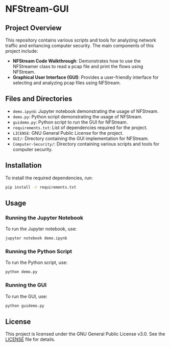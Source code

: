 # NFStream-GUI

## Project Overview

This repository contains various scripts and tools for analyzing network traffic and enhancing computer security. The main components of this project include:

- **NFStream Code Walkthrough**: Demonstrates how to use the NFStreamer class to read a pcap file and print the flows using NFStream.
- **Graphical User Interface (GUI)**: Provides a user-friendly interface for selecting and analyzing pcap files using NFStream.

## Files and Directories

- `demo.ipynb`: Jupyter notebook demonstrating the usage of NFStream.
- `demo.py`: Python script demonstrating the usage of NFStream.
- `guidemo.py`: Python script to run the GUI for NFStream.
- `requirements.txt`: List of dependencies required for the project.
- `LICENSE`: GNU General Public License for the project.
- `GUI/`: Directory containing the GUI implementation for NFStream.
- `Computer-Security/`: Directory containing various scripts and tools for computer security.

## Installation

To install the required dependencies, run:
```bash
pip install -r requirements.txt
```

## Usage

### Running the Jupyter Notebook
To run the Jupyter notebook, use:
```bash
jupyter notebook demo.ipynb
```

### Running the Python Script
To run the Python script, use:
```bash
python demo.py
```

### Running the GUI
To run the GUI, use:
```bash
python guidemo.py
```

## License

This project is licensed under the GNU General Public License v3.0. See the [LICENSE](LICENSE) file for details.
